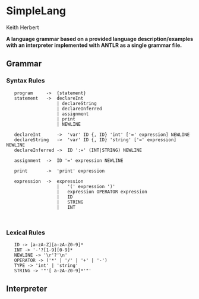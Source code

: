 # SimpleLang

Keith Herbert

**A language grammar based on a provided language description/examples with an interpreter implemented with ANTLR as a single grammar file.**

## Grammar

### Syntax Rules
 ```
    program     ->  {statement}
    statement   ->  declareInt
                    | declareString
                    | declareInferred
                    | assignment
                    | print
                    | NEWLINE

    declareInt      ->  'var' ID {, ID} 'int' ['=' expression] NEWLINE  
    declareString   ->  'var' ID {, ID} 'string' ['=' expression] NEWLINE
    declareInferred ->  ID ':=' (INT|STRING) NEWLINE

    assignment  ->  ID '=' expression NEWLINE
    
    print       ->  'print' expression
    
    expression  ->  expression
                    |   '(' expression ')'
                    |   expression OPERATOR expression
                    |   ID
                    |   STRING
                    |   INT      

    

 ```
### Lexical Rules
 ```
    ID -> [a-zA-Z][a-zA-Z0-9]*
    INT -> '-'?[1-9][0-9]*
    NEWLINE -> '\r'?'\n'
    OPERATOR -> ('*' | '/' | '+' | '-')
    TYPE -> 'int' | 'string'
    STRING -> '"'[ a-zA-Z0-9]*'"'
 ```

## Interpreter
